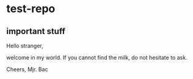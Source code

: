 # test-repo

## important stuff

Hello stranger,

welcome in my world. If you cannot find the milk, do not hesitate to ask.

Cheers,
Mjr. Bac
